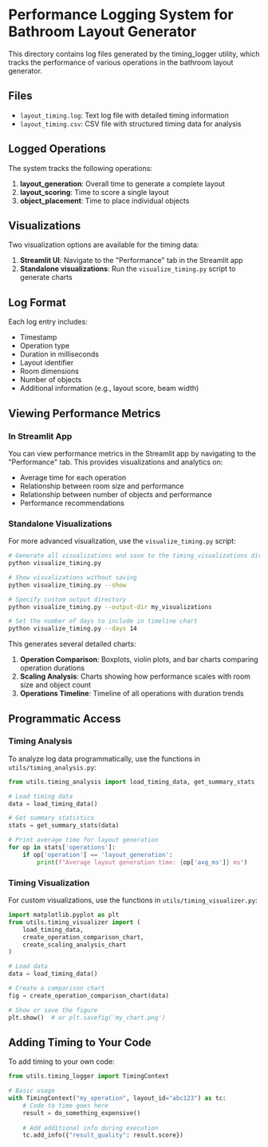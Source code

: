# Performance Logging System for Bathroom Layout Generator

This directory contains log files generated by the timing_logger utility, which tracks the performance of various operations in the bathroom layout generator.

## Files

- `layout_timing.log`: Text log file with detailed timing information
- `layout_timing.csv`: CSV file with structured timing data for analysis

## Logged Operations

The system tracks the following operations:

1. **layout_generation**: Overall time to generate a complete layout
2. **layout_scoring**: Time to score a single layout
3. **object_placement**: Time to place individual objects

## Visualizations

Two visualization options are available for the timing data:

1. **Streamlit UI**: Navigate to the "Performance" tab in the Streamlit app
2. **Standalone visualizations**: Run the `visualize_timing.py` script to generate charts

## Log Format

Each log entry includes:

- Timestamp
- Operation type
- Duration in milliseconds
- Layout identifier
- Room dimensions
- Number of objects
- Additional information (e.g., layout score, beam width)

## Viewing Performance Metrics

### In Streamlit App

You can view performance metrics in the Streamlit app by navigating to the "Performance" tab. This provides visualizations and analytics on:

- Average time for each operation
- Relationship between room size and performance
- Relationship between number of objects and performance
- Performance recommendations

### Standalone Visualizations

For more advanced visualization, use the `visualize_timing.py` script:

```bash
# Generate all visualizations and save to the timing_visualizations directory
python visualize_timing.py

# Show visualizations without saving
python visualize_timing.py --show

# Specify custom output directory
python visualize_timing.py --output-dir my_visualizations

# Set the number of days to include in timeline chart
python visualize_timing.py --days 14
```

This generates several detailed charts:

1. **Operation Comparison**: Boxplots, violin plots, and bar charts comparing operation durations
2. **Scaling Analysis**: Charts showing how performance scales with room size and object count
3. **Operations Timeline**: Timeline of all operations with duration trends

## Programmatic Access

### Timing Analysis

To analyze log data programmatically, use the functions in `utils/timing_analysis.py`:

```python
from utils.timing_analysis import load_timing_data, get_summary_stats

# Load timing data
data = load_timing_data()

# Get summary statistics
stats = get_summary_stats(data)

# Print average time for layout generation
for op in stats['operations']:
    if op['operation'] == 'layout_generation':
        print(f"Average layout generation time: {op['avg_ms']} ms")
```

### Timing Visualization

For custom visualizations, use the functions in `utils/timing_visualizer.py`:

```python
import matplotlib.pyplot as plt
from utils.timing_visualizer import (
    load_timing_data, 
    create_operation_comparison_chart, 
    create_scaling_analysis_chart
)

# Load data
data = load_timing_data()

# Create a comparison chart
fig = create_operation_comparison_chart(data)

# Show or save the figure
plt.show()  # or plt.savefig('my_chart.png')
```

## Adding Timing to Your Code

To add timing to your own code:

```python
from utils.timing_logger import TimingContext

# Basic usage
with TimingContext("my_operation", layout_id="abc123") as tc:
    # Code to time goes here
    result = do_something_expensive()
    
    # Add additional info during execution
    tc.add_info({"result_quality": result.score})
```
